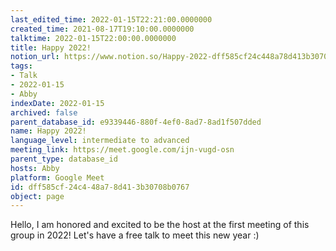 ```yaml
---
last_edited_time: 2022-01-15T22:21:00.0000000
created_time: 2021-08-17T19:10:00.0000000
talktime: 2022-01-15T22:00:00.0000000
title: Happy 2022!
notion_url: https://www.notion.so/Happy-2022-dff585cf24c448a78d413b30708b0767
tags:
- Talk
- 2022-01-15
- Abby
indexDate: 2022-01-15
archived: false
parent_database_id: e9339446-880f-4ef0-8ad7-8ad1f507dded
name: Happy 2022!
language_level: intermediate to advanced
meeting_link: https://meet.google.com/ijn-vugd-osn
parent_type: database_id
hosts: Abby
platform: Google Meet
id: dff585cf-24c4-48a7-8d41-3b30708b0767
object: page
---
```


Hello, I am honored and excited to be the host at the first meeting of this group in 2022! Let's have a free talk to meet this new year :)





